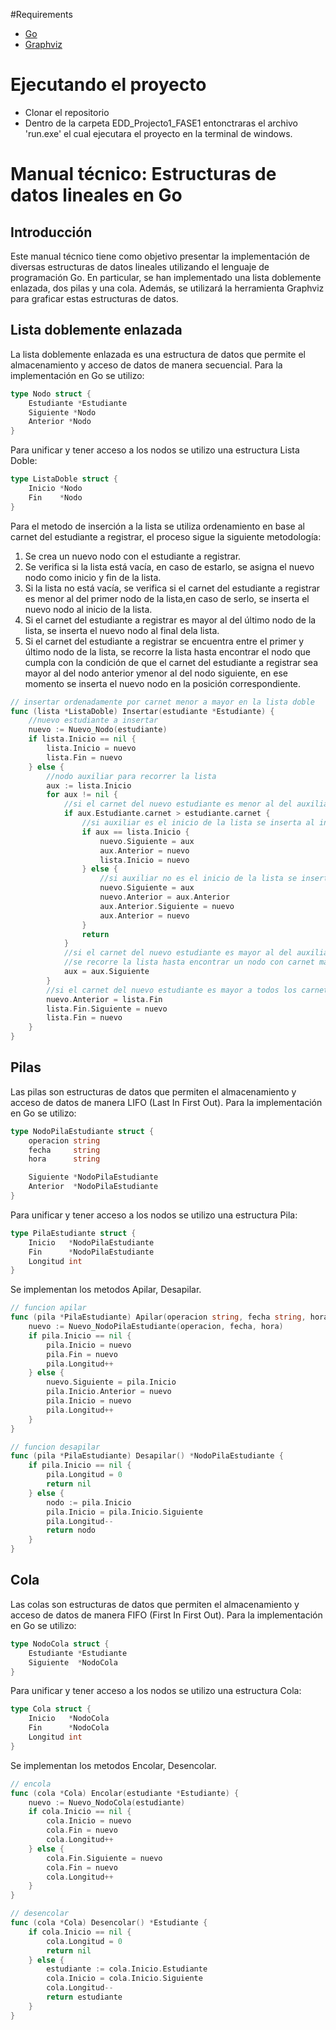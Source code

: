 #Requirements

- [Go](https://golang.org/dl/)
- [Graphviz](https://graphviz.org/download/)

# Ejecutando el proyecto
- Clonar el repositorio
- Dentro de la carpeta EDD_Projecto1_FASE1 entonctraras el archivo 'run.exe' el cual ejecutara el proyecto en la terminal de windows.

# Manual técnico: Estructuras de datos lineales en Go

## Introducción

Este manual técnico tiene como objetivo presentar la implementación de diversas estructuras de datos lineales utilizando el lenguaje de programación Go. En particular, se han implementado una lista doblemente enlazada, dos pilas y una cola. Además, se utilizará la herramienta Graphviz para graficar estas estructuras de datos.

## Lista doblemente enlazada

La lista doblemente enlazada es una estructura de datos que permite el almacenamiento y acceso de datos de manera secuencial. Para la implementación en Go se utilizo:

```go
type Nodo struct {
    Estudiante *Estudiante
    Siguiente *Nodo
    Anterior *Nodo
}
```

Para unificar y tener acceso a los nodos se utilizo una estructura Lista Doble:

```go
type ListaDoble struct {
    Inicio *Nodo
    Fin    *Nodo
}
```

Para el metodo de inserción a la lista se utiliza ordenamiento en base al carnet del estudiante a registrar, el proceso sigue la siguiente metodología:

1. Se crea un nuevo nodo con el estudiante a registrar.
2. Se verifica si la lista está vacía, en caso de estarlo, se asigna el nuevo nodo como inicio y fin de la lista.
3. Si la lista no está vacía, se verifica si el carnet del estudiante a registrar es menor al del primer nodo de la lista,en caso de serlo, se inserta el nuevo nodo al inicio de la lista.
4. Si el carnet del estudiante a registrar es mayor al del último nodo de la lista, se inserta el nuevo nodo al final dela lista.
5. Si el carnet del estudiante a registrar se encuentra entre el primer y último nodo de la lista, se recorre la lista hasta encontrar el nodo que cumpla con la condición de que el carnet del estudiante a registrar sea mayor al del nodo anterior ymenor al del nodo siguiente, en ese momento se inserta el nuevo nodo en la posición correspondiente.

```go
// insertar ordenadamente por carnet menor a mayor en la lista doble
func (lista *ListaDoble) Insertar(estudiante *Estudiante) {
    //nuevo estudiante a insertar
    nuevo := Nuevo_Nodo(estudiante)
    if lista.Inicio == nil {
        lista.Inicio = nuevo
        lista.Fin = nuevo
    } else {
        //nodo auxiliar para recorrer la lista
        aux := lista.Inicio
        for aux != nil {
            //si el carnet del nuevo estudiante es menor al del auxiliar se inserta antes de auxiliar en la lista
            if aux.Estudiante.carnet > estudiante.carnet {
                //si auxiliar es el inicio de la lista se inserta al inicio
                if aux == lista.Inicio {
                    nuevo.Siguiente = aux
                    aux.Anterior = nuevo
                    lista.Inicio = nuevo
                } else {
                    //si auxiliar no es el inicio de la lista se inserta en medio de la lista , actualizando los enlaces de los nodos adyacentes a auxiliar y nuevo
                    nuevo.Siguiente = aux
                    nuevo.Anterior = aux.Anterior
                    aux.Anterior.Siguiente = nuevo
                    aux.Anterior = nuevo
                }
                return
            }
            //si el carnet del nuevo estudiante es mayor al del auxiliar se inserta despues de auxiliar en la lista
            //se recorre la lista hasta encontrar un nodo con carnet mayor al del nuevo estudiante
            aux = aux.Siguiente
        }
        //si el carnet del nuevo estudiante es mayor a todos los carnet de la lista se inserta al final de la lista
        nuevo.Anterior = lista.Fin
        lista.Fin.Siguiente = nuevo
        lista.Fin = nuevo
    }
}
```

## Pilas

Las pilas son estructuras de datos que permiten el almacenamiento y acceso de datos de manera LIFO (Last In First Out). Para la implementación en Go se utilizo:

```go
type NodoPilaEstudiante struct {
    operacion string
    fecha     string
    hora      string

    Siguiente *NodoPilaEstudiante
    Anterior  *NodoPilaEstudiante
}
```

Para unificar y tener acceso a los nodos se utilizo una estructura Pila:

```go
type PilaEstudiante struct {
    Inicio   *NodoPilaEstudiante
    Fin      *NodoPilaEstudiante
    Longitud int
}
```

Se implementan los metodos Apilar, Desapilar.

```go
// funcion apilar
func (pila *PilaEstudiante) Apilar(operacion string, fecha string, hora string) {
    nuevo := Nuevo_NodoPilaEstudiante(operacion, fecha, hora)
    if pila.Inicio == nil {
        pila.Inicio = nuevo
        pila.Fin = nuevo
        pila.Longitud++
    } else {
        nuevo.Siguiente = pila.Inicio
        pila.Inicio.Anterior = nuevo
        pila.Inicio = nuevo
        pila.Longitud++
    }
}
```

```go
// funcion desapilar
func (pila *PilaEstudiante) Desapilar() *NodoPilaEstudiante {
    if pila.Inicio == nil {
        pila.Longitud = 0
        return nil
    } else {
        nodo := pila.Inicio
        pila.Inicio = pila.Inicio.Siguiente
        pila.Longitud--
        return nodo
    }
}
```

## Cola

Las colas son estructuras de datos que permiten el almacenamiento y acceso de datos de manera FIFO (First In First Out). Para la implementación en Go se utilizo:

```go
type NodoCola struct {
    Estudiante *Estudiante
    Siguiente  *NodoCola
}
```

Para unificar y tener acceso a los nodos se utilizo una estructura Cola:

```go
type Cola struct {
    Inicio   *NodoCola
    Fin      *NodoCola
    Longitud int
}
```

Se implementan los metodos Encolar, Desencolar.

```go
// encola
func (cola *Cola) Encolar(estudiante *Estudiante) {
    nuevo := Nuevo_NodoCola(estudiante)
    if cola.Inicio == nil {
        cola.Inicio = nuevo
        cola.Fin = nuevo
        cola.Longitud++
    } else {
        cola.Fin.Siguiente = nuevo
        cola.Fin = nuevo
        cola.Longitud++
    }
}
```

```go
// desencolar
func (cola *Cola) Desencolar() *Estudiante {
    if cola.Inicio == nil {
        cola.Longitud = 0
        return nil
    } else {
        estudiante := cola.Inicio.Estudiante
        cola.Inicio = cola.Inicio.Siguiente
        cola.Longitud--
        return estudiante
    }
}
```
